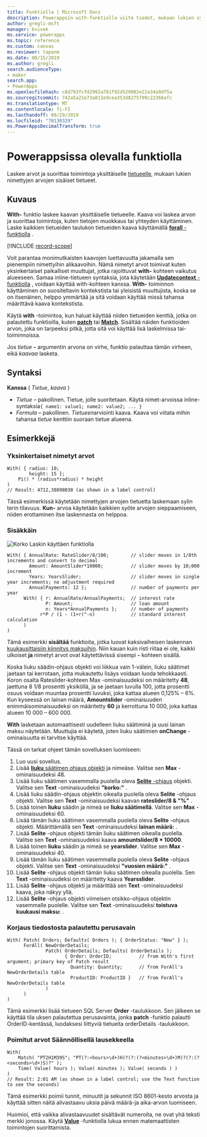 ```yaml
---
title: Funktiolla | Microsoft Docs
description: Powerappsin with-funktiolla viite tiedot, mukaan lukien syntaksi
author: gregli-msft
manager: kvivek
ms.service: powerapps
ms.topic: reference
ms.custom: canvas
ms.reviewer: tapanm
ms.date: 08/15/2019
ms.author: gregli
search.audienceType:
- maker
search.app:
- PowerApps
ms.openlocfilehash: c8d793fcfd2992a781f92d529002e22a34a9df5a
ms.sourcegitcommit: 742a5a21e73a811e9cea353d8275f09c22366afc
ms.translationtype: MT
ms.contentlocale: fi-FI
ms.lasthandoff: 08/29/2019
ms.locfileid: "70130329"
ms.PowerAppsDecimalTransform: true
---
```

# <a name="with-function-in-powerapps"></a>Powerappsissa olevalla funktiolla
Laskee arvot ja suorittaa toimintoja yksittäiselle [tietueelle](../working-with-tables.md#records), mukaan lukien nimettyjen arvojen sisäiset tietueet.

## <a name="description"></a>Kuvaus

**With-** funktio laskee kaavan yksittäiselle tietueelle.  Kaava voi laskea arvon ja suorittaa toimintoja, kuten tietojen muokkaus tai yhteyden käyttäminen.  Laske kaikkien tietueiden taulukon tietueiden kaava käyttämällä [ **forall** -funktiolla](function-forall.md) .

[!INCLUDE [record-scope](../../../includes/record-scope.md)]

Voit parantaa monimutkaisten kaavojen luettavuutta jakamalla sen pienempiin nimettyihin alikaavoihin.  Nämä nimetyt arvot toimivat kuten yksinkertaiset paikalliset muuttujat, jotka rajoittuvat **with-** kohteen vaikutus alueeseen.  Samaa inline-tietueen syntaksia, jota käytetään [ **Updatecontext** -funktiolla](function-updatecontext.md) , voidaan käyttää with-kohteen kanssa.  **With-** toiminnon käyttäminen on suositeltavin kontekstista tai yleisistä muuttujista, koska se on itsenäinen, helppo ymmärtää ja sitä voidaan käyttää missä tahansa määrittävä kaava kontekstista.  

Käytä **with** -toimintoa, kun haluat käyttää niiden tietueiden kenttiä, jotka on palautettu funktioilla, kuten [**patch**](function-patch.md) tai [**Match**](function-ismatch.md).  Sisältää näiden funktioiden arvon, joka on tarpeeksi pitkä, jotta sitä voi käyttää lisä laskelmissa tai-toiminnoissa.  

Jos *tietue* **-** argumentin arvona on virhe, funktio palauttaa tämän virheen, eikä *kaavaa* lasketa.

## <a name="syntax"></a>Syntaksi
**Kanssa** ( *Tietue*, *kaava* )

* *Tietue* – pakollinen. Tietue, jolle suoritetaan.  Käytä nimet-arvoissa inline-syntaksia`{ name1: value1; name2: value2; ... }`
* *Formula* – pakollinen.  *Tietueen*arviointi kaava.  Kaava voi viitata mihin tahansa *tietue* kenttiin suoraan tietue alueena.

## <a name="examples"></a>Esimerkkejä

### <a name="simple-named-values"></a>Yksinkertaiset nimetyt arvot

```powerapps-comma
With( { radius: 10; 
        height: 15 };
    Pi() * (radius*radius) * height
)
// Result: 4712,38898038 (as shown in a label control)
```

Tässä esimerkissä käytetään nimettyjen arvojen tietuetta laskemaan sylin terin tilavuus.  **Kun-** arvoa käytetään kaikkien syöte arvojen sieppaamiseen, niiden erottaminen itse laskennasta on helppoa.  

### <a name="nested-with"></a>Sisäkkäin

![Korko Laskin käyttäen funktiolla](media/function-with/interest-calculator.gif)

```powerapps-comma
With( { AnnualRate: RateSlider/8/100;        // slider moves in 1/8th increments and convert to decimal
        Amount: AmountSlider*10000;          // slider moves by 10;000 increment
        Years: YearsSlider;                  // slider moves in single year increments; no adjustment required
        AnnualPayments: 12 };                // number of payments per year
      With( { r: AnnualRate/AnnualPayments;  // interest rate
              P: Amount;                     // loan amount
              n: Years*AnnualPayments };     // number of payments
            r*P / (1 - (1+r)^-n)             // standard interest calculation
      )
)  
```

Tämä esimerkki **sisältää** funktioita, jotka luovat kaksivaiheisen laskennan [kuukausittaisiin kiinnitys maksuihin](https://en.wikipedia.org/wiki/Mortgage_calculator#Monthly_payment_formula).  Niin kauan kuin risti riitaa ei ole, kaikki ulkoiset **ja** nimetyt arvot ovat käytettävissä sisempi **-** kohteen sisällä.

Koska liuku säädin-ohjaus objekti voi liikkua vain 1-välein, liuku säätimet jaetaan tai kerrotaan, jotta mukautettu lisäys voidaan luoda tehokkaasti.  Koron osalta Rateslider-kohteen Max -ominaisuudeksi on määritetty **48**, jaettuna 8 1/8 prosentti yksiköllä, ja se jaetaan luvulla 100, jotta prosentti osuus voidaan muuntaa prosentti luvuksi, joka kattaa alueen 0,125% – 6%.  Kun kyseessä on lainan määrä, **Amountslider** -ominaisuuden enimmäisominaisuudeksi on määritetty **60** ja kerrottuna 10 000, joka kattaa alueen 10 000 – 600 000.

**With** lasketaan automaattisesti uudelleen liuku säätiminä ja uusi lainan maksu näytetään.  Muuttujia ei käytetä, joten liuku säätimien **onChange** -ominaisuutta ei tarvitse käyttää.

Tässä on tarkat ohjeet tämän sovelluksen luomiseen:
1. Luo uusi sovellus.
2. Lisää [ **liuku** säätimen ohjaus objekti](../controls/control-slider.md) ja nimeäse.  Valitse sen **Max** -ominaisuudeksi 48.
3. Lisää liuku säätimen vasemmalla puolella oleva [ **Selite** -ohjaus](../controls/control-text-box.md) objekti.  Valitse sen **Text** -ominaisuudeksi **"korko:"** .
3. Lisää liuku säädin-ohjaus objektin oikealla puolella oleva **Selite** -ohjaus objekti.  Valitse sen **Text** -ominaisuudeksi kaavan **rateslider/8&nbsp;& "%"** .
3. Lisää toinen **liuku** säädin ja nimeä se **liuku säätimellä**.  Valitse sen **Max** -ominaisuudeksi 60.
3. Lisää tämän liuku säätimen vasemmalla puolella oleva **Selite** -ohjaus objekti.  Määrittämällä sen **Text** -ominaisuudeksi **lainan määrä:** . 
3. Lisää **Selite** -ohjaus objekti tämän liuku säätimen oikealla puolella.  Valitse sen **Text** -ominaisuudeksi kaava **amountslider/8 * 10000**.
4. Lisää toinen **liuku** säädin ja nimeä se **yearslider**.  Valitse sen **Max** -ominaisuudeksi 40.
3. Lisää tämän liuku säätimen vasemmalla puolella oleva **Selite** -ohjaus objekti.  Valitse sen **Text** -ominaisuudeksi **"vuosien määrä:"** . 
3. Lisää **Selite** -ohjaus objekti tämän liuku säätimen oikealla puolella.  Sen **Text** -ominaisuudeksi on määritetty kaava **Yearsslider**.
5. Lisää **Selite** -ohjaus objekti ja määrittää sen **Text** -ominaisuudeksi kaava, joka näkyy yllä.
3. Lisää **Selite** -ohjaus objekti viimeisen otsikko-ohjaus objektin vasemmalle puolelle.  Valitse sen **Text** -ominaisuudeksi **toistuva kuukausi maksu:** .  

### <a name="primary-key-returned-from-patch"></a>Korjaus tiedostosta palautettu perusavain

```powerapps-comma
With( Patch( Orders; Defaults( Orders ); { OrderStatus: "New" } );
      ForAll( NewOrderDetails; 
              Patch( OrderDetails; Defaults( OrderDetails ); 
                     { Order: OrderID;          // from With's first argument; primary key of Patch result
                       Quantity: Quantity;      // from ForAll's NewOrderDetails table
                       ProductID: ProductID }   // from ForAll's NewOrderDetails table
              )
      )
)
```

Tämä esimerkki lisää tietueen SQL Server **Order** -taulukkoon.  Sen jälkeen se käyttää tila uksen palautettua perusavainta, jonka **patch** -funktio palautti OrderID-kentässä, luodaksesi liittyviä tietueita orderDetails -taulukkoon.  

### <a name="extracted-values-with-a-regular-expression"></a>Poimitut arvot Säännöllisellä lausekkeella

```powerapps-comma
With( 
    Match( "PT2H1M39S"; "PT(?:<hours>\d+)H)?(?:(?<minutes>\d+)M)?(?:(?<seconds>\d+)S)?" );
    Time( Value( hours ); Value( minutes ); Value( seconds ) )
)
// Result: 2:01 AM (as shown in a label control; use the Text function to see the seconds)
```

Tämä esimerkki poimii tunnit, minuutit ja sekunnit ISO 8601-kesto arvosta ja käyttää sitten näitä alivastaavu uksia päivä määrä-ja aika-arvon luomiseen. 

Huomioi, että vaikka alivastaavuudet sisältävät numeroita, ne ovat yhä teksti merkki jonossa.  Käytä [**Value**](function-value.md) -funktiolla lukua ennen matemaattisten toimintojen suorittamista.  

